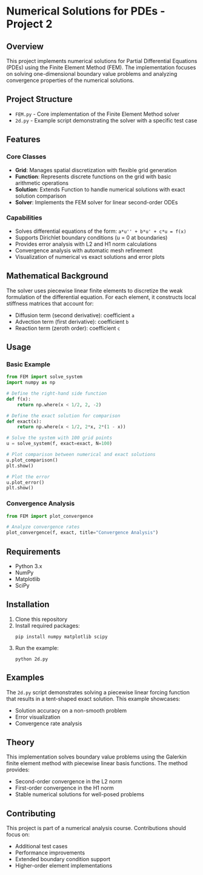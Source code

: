 # Numerical Solutions for PDEs - Project 2

## Overview

This project implements numerical solutions for Partial Differential Equations (PDEs) using the Finite Element Method (FEM). The implementation focuses on solving one-dimensional boundary value problems and analyzing convergence properties of the numerical solutions.

## Project Structure

- `FEM.py` - Core implementation of the Finite Element Method solver
- `2d.py` - Example script demonstrating the solver with a specific test case

## Features

### Core Classes

- **Grid**: Manages spatial discretization with flexible grid generation
- **Function**: Represents discrete functions on the grid with basic arithmetic operations
- **Solution**: Extends Function to handle numerical solutions with exact solution comparison
- **Solver**: Implements the FEM solver for linear second-order ODEs

### Capabilities

- Solves differential equations of the form: `a*u'' + b*u' + c*u = f(x)`
- Supports Dirichlet boundary conditions (u = 0 at boundaries)
- Provides error analysis with L2 and H1 norm calculations
- Convergence analysis with automatic mesh refinement
- Visualization of numerical vs exact solutions and error plots

## Mathematical Background

The solver uses piecewise linear finite elements to discretize the weak formulation of the differential equation. For each element, it constructs local stiffness matrices that account for:

- Diffusion term (second derivative): coefficient `a`
- Advection term (first derivative): coefficient `b`
- Reaction term (zeroth order): coefficient `c`

## Usage

### Basic Example

```python
from FEM import solve_system
import numpy as np

# Define the right-hand side function
def f(x):
    return np.where(x < 1/2, 2, -2)

# Define the exact solution for comparison
def exact(x):
    return np.where(x < 1/2, 2*x, 2*(1 - x))

# Solve the system with 100 grid points
u = solve_system(f, exact=exact, N=100)

# Plot comparison between numerical and exact solutions
u.plot_comparison()
plt.show()

# Plot the error
u.plot_error()
plt.show()
```

### Convergence Analysis

```python
from FEM import plot_convergence

# Analyze convergence rates
plot_convergence(f, exact, title="Convergence Analysis")
```

## Requirements

- Python 3.x
- NumPy
- Matplotlib
- SciPy

## Installation

1. Clone this repository
2. Install required packages:
   ```
   pip install numpy matplotlib scipy
   ```
3. Run the example:
   ```
   python 2d.py
   ```

## Examples

The `2d.py` script demonstrates solving a piecewise linear forcing function that results in a tent-shaped exact solution. This example showcases:

- Solution accuracy on a non-smooth problem
- Error visualization
- Convergence rate analysis

## Theory

This implementation solves boundary value problems using the Galerkin finite element method with piecewise linear basis functions. The method provides:

- Second-order convergence in the L2 norm
- First-order convergence in the H1 norm
- Stable numerical solutions for well-posed problems

## Contributing

This project is part of a numerical analysis course. Contributions should focus on:

- Additional test cases
- Performance improvements
- Extended boundary condition support
- Higher-order element implementations
